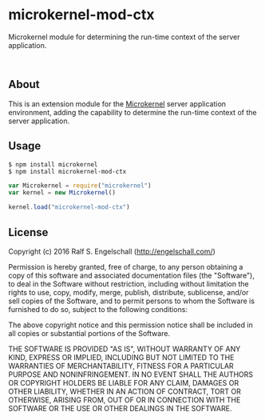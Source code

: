 
microkernel-mod-ctx
===================

Microkernel module for determining the run-time context of the server application.

<p/>
<img src="https://nodei.co/npm/microkernel-mod-ctx.png?downloads=true&stars=true" alt=""/>

<p/>
<img src="https://david-dm.org/rse/microkernel-mod-ctx.png" alt=""/>

About
-----

This is an extension module for the
[Microkernel](http://github.com/rse/microkernel) server
application environment, adding the capability to
determine the run-time context of the server application.

Usage
-----

```shell
$ npm install microkernel
$ npm install microkernel-mod-ctx
```

```js
var Microkernel = require("microkernel")
var kernel = new Microkernel()

kernel.load("microkernel-mod-ctx")
```

License
-------

Copyright (c) 2016 Ralf S. Engelschall (http://engelschall.com/)

Permission is hereby granted, free of charge, to any person obtaining
a copy of this software and associated documentation files (the
"Software"), to deal in the Software without restriction, including
without limitation the rights to use, copy, modify, merge, publish,
distribute, sublicense, and/or sell copies of the Software, and to
permit persons to whom the Software is furnished to do so, subject to
the following conditions:

The above copyright notice and this permission notice shall be included
in all copies or substantial portions of the Software.

THE SOFTWARE IS PROVIDED "AS IS", WITHOUT WARRANTY OF ANY KIND,
EXPRESS OR IMPLIED, INCLUDING BUT NOT LIMITED TO THE WARRANTIES OF
MERCHANTABILITY, FITNESS FOR A PARTICULAR PURPOSE AND NONINFRINGEMENT.
IN NO EVENT SHALL THE AUTHORS OR COPYRIGHT HOLDERS BE LIABLE FOR ANY
CLAIM, DAMAGES OR OTHER LIABILITY, WHETHER IN AN ACTION OF CONTRACT,
TORT OR OTHERWISE, ARISING FROM, OUT OF OR IN CONNECTION WITH THE
SOFTWARE OR THE USE OR OTHER DEALINGS IN THE SOFTWARE.


